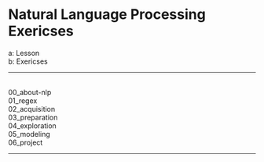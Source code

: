# Natural Language Processing Exericses

a: Lesson<br>
b: Exericses<br>
<hr>
<br>
00_about-nlp<br>
01_regex<br>
02_acquisition<br>
03_preparation<br>
04_exploration<br>
05_modeling<br>
06_project<br>
<hr>
<br>